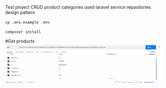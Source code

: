 Test project CRUD product categories used laravel service repasitories design pattern

`cp .env.example .env`

`composer install`

#Get products
![img.png](public/images/img.png)
